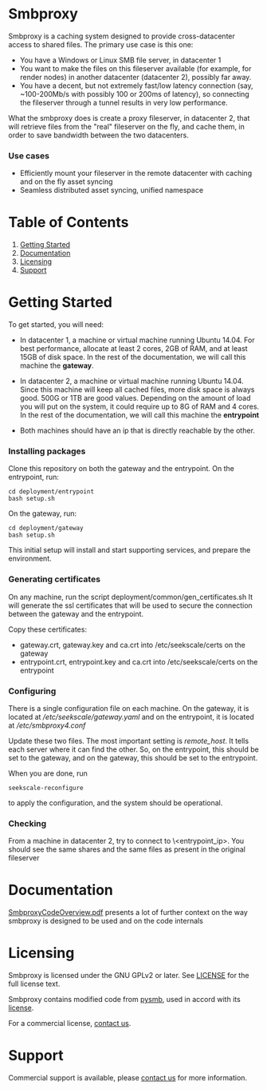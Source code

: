 Smbproxy
========

Smbproxy is a caching system designed to provide cross-datacenter access to shared files. The primary use case is this one:

  * You have a Windows or Linux SMB file server, in datacenter 1
  * You want to make the files on this fileserver available (for example, for render nodes) in another datacenter (datacenter 2), possibly far away.
  * You have a decent, but not extremely fast/low latency connection (say, ~100-200Mb/s with possibly 100 or 200ms of latency), so connecting the fileserver through a tunnel results in very low performance.

What the smbproxy does is create a proxy fileserver, in datacenter 2, that will retrieve files from the "real" fileserver on the fly, and cache them, in order to save bandwidth between the two datacenters.


### Use cases

  * Efficiently mount your fileserver in the remote datacenter with caching and on the fly asset syncing
  * Seamless distributed asset syncing, unified namespace


Table of Contents
=================

1. [Getting Started](#getting-started)
2. [Documentation](#documentation)
3. [Licensing](#licensing)
4. [Support](#support)



Getting Started
===============

To get started, you will need:

  * In datacenter 1, a machine or virtual machine running Ubuntu 14.04. For best performance, allocate at least 2 cores, 2GB of RAM, and at least 15GB of disk space. In the rest of the documentation, we will call this machine the **gateway**.

  * In datacenter 2, a machine or virtual machine running Ubuntu 14.04. Since this machine will keep all cached files, more disk space is always good. 500G or 1TB are good values. Depending on the amount of load you will put on the system, it could require up to 8G of RAM and 4 cores. In the rest of the documentation, we will call this machine the **entrypoint**

  * Both machines should have an ip that is directly reachable by the other.


### Installing packages

Clone this repository on both the gateway and the entrypoint.
On the entrypoint, run:

```
cd deployment/entrypoint
bash setup.sh
```

On the gateway, run:

```
cd deployment/gateway
bash setup.sh
```

This initial setup will install and start supporting services, and prepare the environment.


### Generating certificates

On any machine, run the script deployment/common/gen_certificates.sh
It will generate the ssl certificates that will be used to secure the connection between the gateway and the entrypoint.

Copy these certificates:

 * gateway.crt, gateway.key and ca.crt into /etc/seekscale/certs on the gateway
 * entrypoint.crt, entrypoint.key and ca.crt into /etc/seekscale/certs on the entrypoint

### Configuring

There is a single configuration file on each machine. On the gateway, it is located at */etc/seekscale/gateway.yaml* and on the entrypoint, it is located at */etc/smbproxy4.conf*

Update these two files. The most important setting is *remote_host*. It tells each server where it can find the other. So, on the entrypoint, this should be set to the gateway, and on the gateway, this should be set to the entrypoint.

When you are done, run

```
seekscale-reconfigure
```

to apply the configuration, and the system should be operational.


### Checking

From a machine in datacenter 2, try to connect to \\<entrypoint_ip>. You should see the same shares and the same files as present in the original fileserver


Documentation
=============

[SmbproxyCodeOverview.pdf](https://github.com/Seekscale/smbproxy/blob/master/doc/SmbproxyCodeOverview.pdf) presents a lot of further context on the way smbproxy is designed to be used and on the code internals


Licensing
=========
Smbproxy is licensed under the GNU GPLv2 or later. See [LICENSE](https://github.com/seekscale/smbproxy/blob/master/LICENSE) for the full license text.

Smbproxy contains modified code from [pysmb](https://github.com/miketeo/pysmb), used in accord with its [license](https://github.com/miketeo/pysmb/blob/master/LICENSE).

For a commercial license, [contact us](mailto:fruty@seekscale.com).


Support
=======
Commercial support is available, please [contact us](mailto:fruty@seekscale.com) for more information.